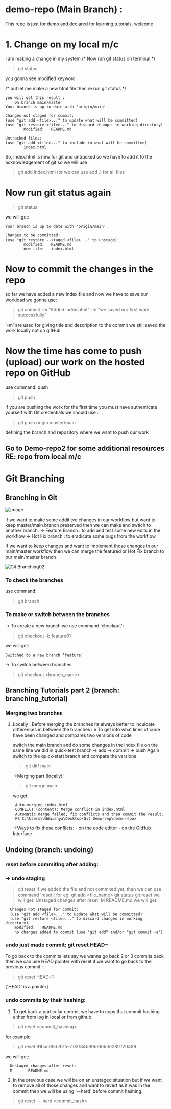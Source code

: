 


# demo-repo  (Main Branch) :
This repo is just for demo and declared for learning tutorials.
welcome

# 1. Change on my local m/c
I am making a change in my system
/* Now run git status on terminal */
> git status

you gonna see modified keyword

/* but let me make a new html file then re run git status */

    you will get this result :
        On branch main/master
    Your branch is up to date with 'origin/main'.

    Changes not staged for commit:
    (use "git add <file>..." to update what will be committed)
    (use "git restore <file>..." to discard changes in working directory)
            modified:   README.md

    Untracked files:
    (use "git add <file>..." to include in what will be committed)
            index.html

So, index.html is new for git and untracked so we have to add it to the acknowledgement of git
so we will use
> git add index.html  (or we can use add .) for all files


# Now run git status again
>git status

we will get:

    Your branch is up to date with 'origin/main'.      

    Changes to be committed:
    (use "git restore --staged <file>..." to unstage)
            modified:   README.md 
            new file:   index.html

# Now to commit the changes in the repo
so far we have added a new index.file and now we have to save our workload
we gonna use:
> git commit -m "Added index.html" -m "we saved our first work successfully"

'-m' are used for giving title and description to the commit
we still saved the work locally not on gitHub

# Now the time has come to push (upload) our work on the hosted repo on GitHub
use command: push
> git push

if you are pushing the work for the first time you must have authenticate yourself with Git credentials
 we should use :
 > git push origin master/main

 defining the branch and repository where we want to push our work

 ## Go to Demo-repo2 for some additional resources RE: repo from local m/c

 # Git Branching
 ## Branching in Git
 ![image](https://user-images.githubusercontent.com/52231567/113282677-e0775000-9304-11eb-8089-97ac427d41f1.png)

 


 if we want to make some addititve changes in our workflow but want to keep master/main branch preserved then we can make and swtich to another branch:
 -> Feature Branch :
    to add and test some new edits in the workflow
 -> Hot Fix branch :
    to eradicate some bugs from the workflow

If we want to keep changes and want to implement those changes in our main/master workflow
then we can merge the featured or Hot Fix branch to our main/master branch

![Git Branching02](https://user-images.githubusercontent.com/52231567/113298913-f2afb900-9319-11eb-9146-14b08551fbdc.jpg)

### To check the branches
use command:
> git branch

### To make or switch between the branches
-> To create a new branch we use command 'checkout':
> git checkout -b feature01<name>

we will get:

    Switched to a new branch 'feature'

-> To switch between branches:
> git checkout <branch_name>

## Branching Tutorials part 2 (branch: branching_tutorial)
### Merging two branches
1. Locally : 
    Before merging the branches its always better to inculcate differences in between the branches
    i.e To get info what lines of code have been changed and compares two versions of code

    switch the main branch and do some changes in the index file on the same line we did in quick-test branch -> add -> commit -> push 
    Again switch to the quick-start branch and compare the versions
    >git diff main

    ->Merging part (locally):
    > git merge main

    we get:
    
        Auto-merging index.html
        CONFLICT (content): Merge conflict in index.html
        Automatic merge failed; fix conflicts and then commit the result.
        PS C:\Users\Uddaishya\Desktop\Git Demo-rep\demo-repo> 

    ->Ways to fix these conflicts:
        - on the code editor
        - on the GitHub Interface

## Undoing (branch: undoing)
### reset before commiting after adding:
### -> undo staging
>git reset <arguement>
If we added the file and not commited yet, then we can use command 'reset':
for eg:
> git add <file_name>
> git status
> git reset 
we will get:
    Unstaged changes after reset:
    M       README.md
  we will get:
  
      Changes not staged for commit:
      (use "git add <file>..." to update what will be committed)
      (use "git restore <file>..." to discard changes in working directory)
        modified:   README.md
        no changes added to commit (use "git add" and/or "git commit -a")


### undo just made commit: git reset HEAD~<pointer>
To go back to the commits lets say we wanna go back 2 or 3 commits back then we can use HEAD pointer with reset
if we want to go back to the previous commit :
>git reset HEAD~1

['HEAD' is a pointer]

### undo commits by their hashing:
1. To get back a particular commit we have to copy that commit hashing either from log in local or from github.
> git reset <commit_hashing>

for example:
> git reset 91bac69d261fec103f84b99b666cfe28f1f20489

we will get:

      Unstaged changes after reset:
      M       README.md

2. In the previous case we will be on an unstaged situation but if we want to remove all of those changes and want to revert as it was in the commit then we will be using '--hard' before commit hashing.

> git reset ---hard <commit_hash>
